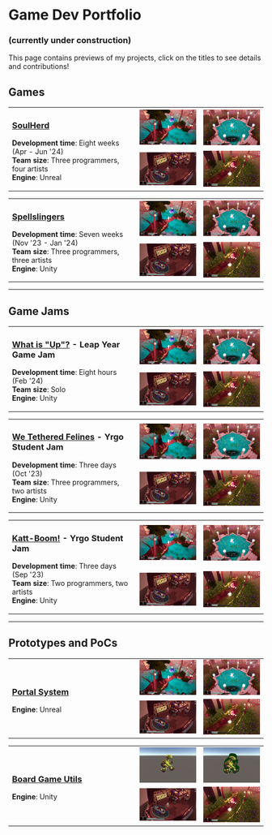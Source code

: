 # Game Dev Portfolio
### (currently under construction)

This page contains previews of my projects, click on the titles to see details and contributions!
## Games

<table>
  <tr>
  <td width="50%" rowspan="2">

### [SoulHerd](Games/SoulHerd#soulherd)
**Development time**: Eight weeks (Apr - Jun '24)  
**Team size**: Three programmers, four artists  
**Engine**: Unreal 
      
  </td>
  <td width="25%" margin="0px" padding="0px"><img src="Images/SoulHerd/Preview0.jpg" /></td>
  <td width="25%" margin="0px" padding="0px"><img src="Images/SoulHerd/Preview1.jpg" /></td>
  </tr>
  <tr>
  <td width="25%"><img src="Images/SoulHerd/Preview2.png" /></td>
  <td width="25%"><img src="Images/SoulHerd/Preview3.jpg" /></td>
  </tr>
</table>

<table>
  <tr>
    <td width="50%" rowspan="2">

### [Spellslingers](Games/Spellslingers#spellslingers)
**Development time**: Seven weeks (Nov '23 - Jan '24)  
**Team size**: Three programmers, three artists  
**Engine**: Unity  
      
  </td>
  <td width="25%" margin="0px" padding="0px"><img src="Images/Spellslingers/Preview0.jpg" /></td>
  <td width="25%" margin="0px" padding="0px"><img src="Images/Spellslingers/Preview1.jpg" /></td>
  </tr>
  <tr>
  <td width="25%"><img src="Images/Spellslingers/Preview2.png" /></td>
  <td width="25%"><img src="Images/Spellslingers/Preview3.jpg" /></td>
  </tr>
</table>

---

## Game Jams

<table>
  <tr>
    <td width="50%" rowspan="2">

### [What is "Up"?](GameJams/WhatIsUp#what-is-up) - Leap Year Game Jam
**Development time**: Eight hours (Feb '24)  
**Team size**: Solo  
**Engine**: Unity  
      
  </td>
  <td width="25%" margin="0px" padding="0px"><img src="Images/WhatIsUp/Preview0.jpg" /></td>
  <td width="25%" margin="0px" padding="0px"><img src="Images/WhatIsUp/Preview1.jpg" /></td>
  </tr>
  <tr>
  <td width="25%"><img src="Images/WhatIsUp/Preview2.png" /></td>
  <td width="25%"><img src="Images/WhatIsUp/Preview3.jpg" /></td>
  </tr>
</table>

<table>
  <tr>
    <td width="50%" rowspan="2">

### [We Tethered Felines](GameJams/WeTetheredFelines#we-tethered-felines) - Yrgo Student Jam
**Development time**: Three days (Oct '23)  
**Team size**: Three programmers, two artists  
**Engine**: Unity  
      
  </td>
  <td width="25%" margin="0px" padding="0px"><img src="Images/WeTetheredFelines/Preview0.jpg" /></td>
  <td width="25%" margin="0px" padding="0px"><img src="Images/WeTetheredFelines/Preview1.jpg" /></td>
  </tr>
  <tr>
  <td width="25%"><img src="Images/WeTetheredFelines/Preview2.png" /></td>
  <td width="25%"><img src="Images/WeTetheredFelines/Preview3.jpg" /></td>
  </tr>
</table>

<table>
  <tr>
    <td width="50%" rowspan="2">
      
### [Katt-Boom!](GameJams/KattBoom#katt-boom) - Yrgo Student Jam
**Development time**: Three days (Sep '23)  
**Team size**: Two programmers, two artists  
**Engine**: Unity  
      
  </td>
  <td width="25%" margin="0px" padding="0px"><img src="Images/KattBoom/Preview0.jpg" /></td>
  <td width="25%" margin="0px" padding="0px"><img src="Images/KattBoom/Preview1.jpg" /></td>
  </tr>
  <tr>
  <td width="25%"><img src="Images/KattBoom/Preview2.png" /></td>
  <td width="25%"><img src="Images/KattBoom/Preview3.jpg" /></td>
  </tr>
</table>

---

## Prototypes and PoCs

<table>
  <tr>
    <td width="50%" rowspan="2">
      
### [Portal System](Prototypes/PortalSystem#portal-system)
**Engine**: Unreal  
      
  </td>
  <td width="25%" margin="0px" padding="0px"><img src="Images/PortalSystem/Preview0.jpg" /></td>
  <td width="25%" margin="0px" padding="0px"><img src="Images/PortalSystem/Preview1.jpg" /></td>
  </tr>
  <tr>
  <td width="25%"><img src="Images/PortalSystem/Preview2.png" /></td>
  <td width="25%"><img src="Images/PortalSystem/Preview3.jpg" /></td>
  </tr>
</table>

<table>
  <tr>
    <td width="50%" rowspan="2">

### [Board Game Utils](Prototypes/BoardGameUtils#board-game-utils)
**Engine**: Unity  
      
  </td>
  <td width="25%" margin="0px" padding="0px"><img src="Images/BoardGameUtils/MeshInput.gif" /></td>
  <td width="25%" margin="0px" padding="0px"><img src="Images/BoardGameUtils/MeshOutput.gif" /></td>
  </tr>
  <tr>
  <td width="25%"><img src="Images/BoardGameUtils/Preview2.png" /></td>
  <td width="25%"><img src="Images/BoardGameUtils/Preview3.jpg" /></td>
  </tr>
</table>
